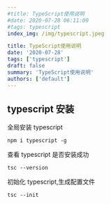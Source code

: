```yaml
---
#title: TypeScript使用说明
#date: 2020-07-28 06:11:00
#tags: typescript
index_img: /img/typescript.jpeg

title: TypeScript使用说明
date: '2020-07-28'
tags: ['typescript']
draft: false
summary: 'TypeScript使用说明'
authors: ['default']
---
```


## typescript 安装

全局安装 typescript

```
npm i typescript -g
```

查看 typescript 是否安装成功

```
tsc --version
```

初始化 typescript,生成配置文件

```
tsc --init
```
